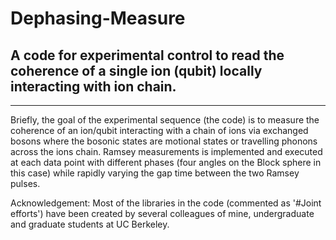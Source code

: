 # Dephasing-Measure
A code for experimental control to read the coherence of a single ion (qubit) locally interacting with ion chain.
---------------
 
---------------
Briefly, the goal of the experimental sequence (the code) is to measure the coherence of an ion/qubit interacting with a chain of ions via exchanged bosons where the bosonic states are motional states or travelling phonons across the ions chain. Ramsey measurements is implemented and executed at each data point with different phases (four angles on the Block sphere in this case) while rapidly varying the gap time between the two Ramsey pulses.

Acknowledgement: Most of the libraries in the code (commented as '#Joint efforts') have been created by several colleagues of mine, undergraduate and graduate students at UC Berkeley.  
